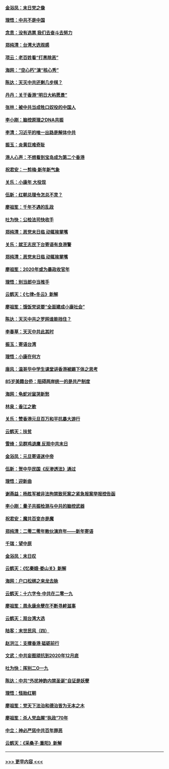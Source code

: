 #### [金浴凤：末日党之像](../pages/nsc993/n11787475.md?t=01130355) 
#### [理悟：中共不是中国](../pages/nsc993/n11787463.md?t=01130355) 
#### [念贲：没有选票  我们去奋斗去努力](../pages/nsc993/n11787398.md?t=01130355) 
#### [郑纯清：台湾大选观感](../pages/nsc993/n11786210.md?t=01130355) 
#### [项云：老百姓看“打黑除恶”](../pages/nsc993/n11785398.md?t=01130355) 
#### [海网：“空心朽”演“核心秀”](../pages/nsc993/n11783874.md?t=01130355) 
#### [陈达：天灭中共还剩几步棋？](../pages/nsc993/n11783719.md?t=01130355) 
#### [丹丹：关于香港“明日大屿愿景”](../pages/nsc993/n11783273.md?t=01130355) 
#### [张林：被中共当成牲口奴役的中国人](../pages/nsc993/n11782397.md?t=01130355) 
#### [李小刚：脑控原理之DNA共振](../pages/nsc993/n11780962.md?t=01130355) 
#### [李清：习近平的唯一出路是解体中共](../pages/nsc993/n11780866.md?t=01130355) 
#### [振玉：炎黄巨难奇耻](../pages/nsc993/n11779632.md?t=01130355) 
#### [港人心声：不想看到宝岛成为第二个香港](../pages/nsc993/n11778817.md?t=01130355) 
#### [祝君安：一剪梅‧新年新气象](../pages/nsc993/n11776340.md?t=01130355) 
#### [关乐：小康年 大役现](../pages/nsc993/n11774213.md?t=01130355) 
#### [伍新：红朝总理令怎总不灵？](../pages/nsc993/n11770813.md?t=01130355) 
#### [廖祖笙：千年不遇的乱政](../pages/nsc993/n11770373.md?t=01130355) 
#### [吐为快：公检法司快收手](../pages/nsc993/n11770359.md?t=01130355) 
#### [郑纯清：恶党末日临 动辄挨掌嘴](../pages/nsc993/n11769912.md?t=01130355) 
#### [关乐：就王志民下台寄语有良港警](../pages/nsc993/n11769903.md?t=01130355) 
#### [郑纯清：恶党末日临 动辄挨掌嘴](../pages/nsc993/n11769356.md?t=01130355) 
#### [廖祖笙：2020年或为暴政收官年](../pages/nsc993/n11768216.md?t=01130355) 
#### [理悟：别当郎中当推手](../pages/nsc993/n11768243.md?t=01130355) 
#### [云鹤天：《七律▪冬云》新解](../pages/nsc993/n11768204.md?t=01130355) 
#### [廖祖笙：饿饭党说要“全面建成小康社会”](../pages/nsc993/n11767482.md?t=01130355) 
#### [陈达：天灭中共之罗网谁能挡住？](../pages/nsc993/n11767465.md?t=01130355) 
#### [李春草：天灭中共此其时](../pages/nsc993/n11767452.md?t=01130355) 
#### [振玉：寄语台湾](../pages/nsc993/n11767432.md?t=01130355) 
#### [理悟：小康在何方](../pages/nsc993/n11767394.md?t=01130355) 
#### [唐风：温哥华中学生课堂讲香港被踢下体之思考](../pages/nsc993/n11766848.md?t=01130355) 
#### [85岁美籍台侨：阻碍两岸统一的是共产制度](../pages/nsc993/n11765043.md?t=01130355) 
#### [海网：龟蛇对鼠哭新愁](../pages/nsc993/n11764895.md?t=01130355) 
#### [林泉：香江之歌](../pages/nsc993/n11764415.md?t=01130355) 
#### [关乐：赞香港元旦百万和平抗暴大游行](../pages/nsc993/n11764382.md?t=01130355) 
#### [云鹤天：扶贫](../pages/nsc993/n11764245.md?t=01130355) 
#### [雪绮：见群鸡退鹰  反观中共末日](../pages/nsc993/n11762112.md?t=01130355) 
#### [金浴凤：元旦寄语迷中帝](../pages/nsc993/n11761788.md?t=01130355) 
#### [伍新：贺中华民国《反渗透法》通过](../pages/nsc993/n11761994.md?t=01130355) 
#### [理悟：迎新曲](../pages/nsc993/n11761152.md?t=01130355) 
#### [谢燕益：杨胜军被非法拘禁致死案之紧急报案举报控告函](../pages/nsc993/n11756134.md?t=01130355) 
#### [李小刚：量子共振检测与中共的脑控武器](../pages/nsc993/n11754518.md?t=01130355) 
#### [祝君安：魔共百变亦是魔](../pages/nsc993/n11754469.md?t=01130355) 
#### [郑纯清：二零二零年散伙演弃年——新年寄语](../pages/nsc993/n11754195.md?t=01130355) 
#### [千瑞：望中原](../pages/nsc993/n11754159.md?t=01130355) 
#### [金浴凤：末日叹](../pages/nsc993/n11752359.md?t=01130355) 
#### [云鹤天：《忆秦娥‧娄山关》新解](../pages/nsc993/n11752348.md?t=01130355) 
#### [海网：户口松绑之来龙去脉](../pages/nsc993/n11752328.md?t=01130355) 
#### [云鹤天：十六字令‧中共在二零一九](../pages/nsc993/n11752305.md?t=01130355) 
#### [廖祖笙：周永康余孽在不断寻衅滋事](../pages/nsc993/n11751013.md?t=01130355) 
#### [云鹤天：观台湾大选](../pages/nsc993/n11751007.md?t=01130355) 
#### [陆客：末世民风（四）](../pages/nsc993/n11749203.md?t=01130355) 
#### [赵洪江：支撑香港 砥砺前行](../pages/nsc993/n11748482.md?t=01130355) 
#### [文武：中共妄图顽抗到2020年12月底](../pages/nsc993/n11748446.md?t=01130355) 
#### [吐为快：挥别二O一九](../pages/nsc993/n11748411.md?t=01130355) 
#### [陈达：中共“外扰神韵内禁圣诞”自证是妖孽](../pages/nsc993/n11748226.md?t=01130355) 
#### [理悟：怪胎红朝](../pages/nsc993/n11748206.md?t=01130355) 
#### [廖祖笙：党天下法治和德治皆为无本之木](../pages/nsc993/n11748135.md?t=01130355) 
#### [廖祖笙：杀人党血腥“执政”70年](../pages/nsc993/n11745144.md?t=01130355) 
#### [中立：神必严惩中共百年罪恶](../pages/nsc993/n11744970.md?t=01130355) 
#### [云鹤天：《采桑子‧重阳》新解](../pages/nsc993/n11744948.md?t=01130355) 

----
#### [ >>> 更早内容 <<< ](../indexes/nsc993-earlier.md)
